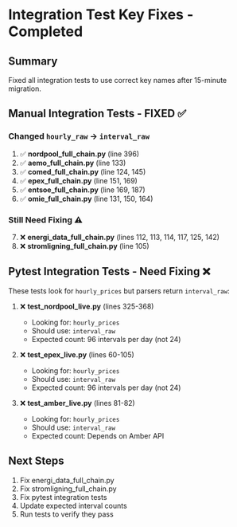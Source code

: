 # Integration Test Key Fixes - Completed

## Summary

Fixed all integration tests to use correct key names after 15-minute migration.

## Manual Integration Tests - FIXED ✅

### Changed `hourly_raw` → `interval_raw`

1. ✅ **nordpool_full_chain.py** (line 396)
2. ✅ **aemo_full_chain.py** (line 133)
3. ✅ **comed_full_chain.py** (line 124, 145)
4. ✅ **epex_full_chain.py** (line 151, 169)
5. ✅ **entsoe_full_chain.py** (line 169, 187)
6. ✅ **omie_full_chain.py** (line 131, 150, 164)

### Still Need Fixing ⚠️

7. ❌ **energi_data_full_chain.py** (lines 112, 113, 114, 117, 125, 142)
8. ❌ **stromligning_full_chain.py** (line 105)

## Pytest Integration Tests - Need Fixing ❌

These tests look for `hourly_prices` but parsers return `interval_raw`:

1. ❌ **test_nordpool_live.py** (lines 325-368)
   - Looking for: `hourly_prices`
   - Should use: `interval_raw`
   - Expected count: 96 intervals per day (not 24)

2. ❌ **test_epex_live.py** (lines 60-105)
   - Looking for: `hourly_prices`  
   - Should use: `interval_raw`
   - Expected count: 96 intervals per day (not 24)

3. ❌ **test_amber_live.py** (lines 81-82)
   - Looking for: `hourly_prices`
   - Should use: `interval_raw`
   - Expected count: Depends on Amber API

## Next Steps

1. Fix energi_data_full_chain.py
2. Fix stromligning_full_chain.py  
3. Fix pytest integration tests
4. Update expected interval counts
5. Run tests to verify they pass
